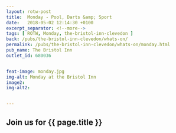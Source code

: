 ```yaml
---
layout: rotw-post
title:  Monday - Pool, Darts &amp; Sport
date:   2018-05-02 12:14:30 +0100
excerpt_separator: <!--more-->
tags: [ ROTW, Monday, the-bristol-inn-clevedon ]
back: /pubs/the-bristol-inn-clevedon/whats-on/
permalink: /pubs/the-bristol-inn-clevedon/whats-on/monday.html
pub_name: The Bristol Inn
outlet_id: 680036


feat-image: monday.jpg
img-alt: Monday at the Bristol Inn
image2:
img-alt2:


---
```


<h2>Join us for {{ page.title }}</h2>